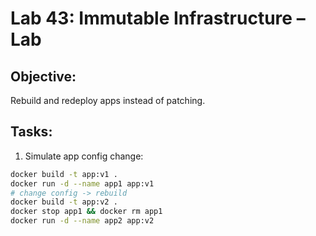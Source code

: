 # Lab 43: Immutable Infrastructure – Lab

## Objective:
Rebuild and redeploy apps instead of patching.

## Tasks:
1. Simulate app config change:
```bash
docker build -t app:v1 .
docker run -d --name app1 app:v1
# change config -> rebuild
docker build -t app:v2 .
docker stop app1 && docker rm app1
docker run -d --name app2 app:v2
```
